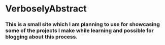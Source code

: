 # VerboselyAbstract

### This is a small site which I am planning to use for showcasing some of the projects I make while learning and possible for blogging about this process.

